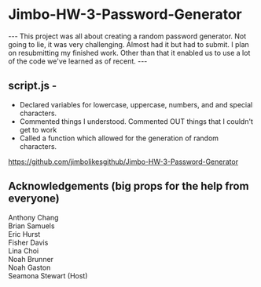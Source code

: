 # Jimbo-HW-3-Password-Generator

--- This project was all about creating a random password generator. Not going to 
lie, it was very challenging. Almost had it but had to submit. 
I plan on resubmitting my finished work. Other than that it enabled us to use
a lot of the code we've learned as of recent. ---

script.js - 
---------
* Declared variables for lowercase, uppercase, numbers, and and special characters.
* Commented things I understood. Commented OUT things that I couldn't get to work
* Called a function which allowed for the generation of random characters.


https://github.com/jimbolikesgithub/Jimbo-HW-3-Password-Generator

Acknowledgements (big props for the help from everyone)
----------------
Anthony Chang</br>
Brian Samuels <br/>
Eric Hurst <br/>
Fisher Davis <br/>
Lina Choi <br/>
Noah Brunner</br>
Noah Gaston</br>
Seamona Stewart (Host)
